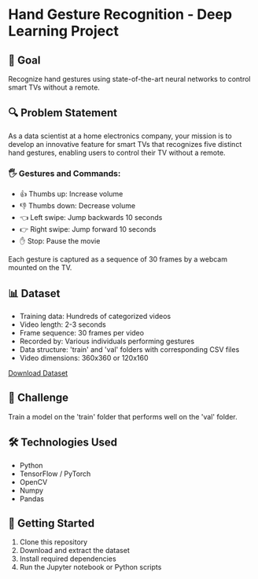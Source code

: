 # Hand Gesture Recognition - Deep Learning Project

## 🎯 Goal
Recognize hand gestures using state-of-the-art neural networks to control smart TVs without a remote.

## 🔍 Problem Statement

As a data scientist at a home electronics company, your mission is to develop an innovative feature for smart TVs that recognizes five distinct hand gestures, enabling users to control their TV without a remote.

### 🖐️ Gestures and Commands:
- 👍 Thumbs up: Increase volume
- 👎 Thumbs down: Decrease volume
- 👈 Left swipe: Jump backwards 10 seconds
- 👉 Right swipe: Jump forward 10 seconds
- ✋ Stop: Pause the movie

Each gesture is captured as a sequence of 30 frames by a webcam mounted on the TV.

## 📊 Dataset

- Training data: Hundreds of categorized videos
- Video length: 2-3 seconds
- Frame sequence: 30 frames per video
- Recorded by: Various individuals performing gestures
- Data structure: 'train' and 'val' folders with corresponding CSV files
- Video dimensions: 360x360 or 120x160

[Download Dataset](https://drive.google.com/uc?id=1ehyrYBQ5rbQQe6yL4XbLWe3FMvuVUGiL)

## 🚀 Challenge

Train a model on the 'train' folder that performs well on the 'val' folder.

## 🛠️ Technologies Used

- Python
- TensorFlow / PyTorch
- OpenCV
- Numpy
- Pandas

## 🚀 Getting Started

1. Clone this repository
2. Download and extract the dataset
3. Install required dependencies
4. Run the Jupyter notebook or Python scripts
